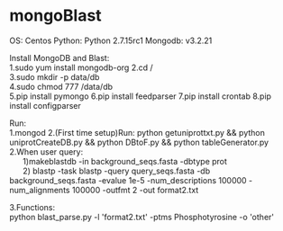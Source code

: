 # mongoBlast
OS: Centos
Python: Python 2.7.15rc1
Mongodb: v3.2.21 

Install MongoDB and Blast:  
1.sudo yum install mongodb-org
2.cd /  
3.sudo mkdir -p data/db  
4.sudo chmod 777 /data/db  
5.pip install pymongo
6.pip install feedparser
7.pip install crontab
8.pip install configparser

Run:  
1.mongod
2.(First time setup)Run: python getuniprottxt.py && python uniprotCreateDB.py && python DBtoF.py && python tableGenerator.py  
2.When user query:  
&nbsp;&nbsp;&nbsp;&nbsp;&nbsp;&nbsp;1)makeblastdb -in background_seqs.fasta -dbtype prot  
&nbsp;&nbsp;&nbsp;&nbsp;&nbsp;&nbsp;2) blastp -task blastp -query query_seqs.fasta -db background_seqs.fasta -evalue 1e-5 -num_descriptions 100000 -num_alignments 100000 -outfmt 2 -out format2.txt

3.Functions:  
python blast_parse.py -l 'format2.txt' -ptms Phosphotyrosine -o 'other'





